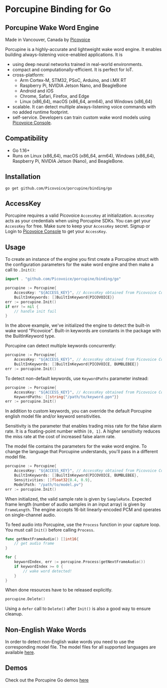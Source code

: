 # Porcupine Binding for Go

## Porcupine Wake Word Engine

Made in Vancouver, Canada by [Picovoice](https://picovoice.ai)

Porcupine is a highly-accurate and lightweight wake word engine. It enables building always-listening voice-enabled
applications. It is

- using deep neural networks trained in real-world environments.
- compact and computationally-efficient. It is perfect for IoT.
- cross-platform:
  - Arm Cortex-M, STM32, PSoC, Arduino, and i.MX RT
  - Raspberry Pi, NVIDIA Jetson Nano, and BeagleBone
  - Android and iOS
  - Chrome, Safari, Firefox, and Edge
  - Linux (x86_64), macOS (x86_64, arm64), and Windows (x86_64)
- scalable. It can detect multiple always-listening voice commands with no added runtime footprint.
- self-service. Developers can train custom wake word models using [Picovoice Console](https://console.picovoice.ai/).

## Compatibility

- Go 1.16+
- Runs on Linux (x86_64), macOS (x86_64, arm64), Windows (x86_64), Raspberry Pi, NVIDIA Jetson (Nano), and BeagleBone.

## Installation

```console
go get github.com/Picovoice/porcupine/binding/go
```

## AccessKey

Porcupine requires a valid Picovoice `AccessKey` at initialization. `AccessKey` acts as your credentials when using Porcupine SDKs.
You can get your `AccessKey` for free. Make sure to keep your `AccessKey` secret.
Signup or Login to [Picovoice Console](https://console.picovoice.ai/) to get your `AccessKey`.

## Usage

To create an instance of the engine you first create a Porcupine struct with the configuration parameters for the wake word engine and then make a call to `.Init()`:

```go
import . "github.com/Picovoice/porcupine/binding/go"

porcupine := Porcupine{
    AccessKey: "${ACCESS_KEY}", // AccessKey obtained from Picovoice Console (https://console.picovoice.ai/)
    BuiltInKeywords: []BuiltInKeyword{PICOVOICE}}
err := porcupine.Init()
if err != nil {
    // handle init fail
}
```
In the above example, we've initialized the engine to detect the built-in wake word "Picovoice". Built-in keywords are constants in the package with the BuiltInKeyword type.

Porcupine can detect multiple keywords concurrently:
```go
porcupine := Porcupine{
    AccessKey: "${ACCESS_KEY}", // AccessKey obtained from Picovoice Console (https://console.picovoice.ai/)
    BuiltInKeywords: []BuiltInKeyword{PICOVOICE, BUMBLEBEE}}
err := porcupine.Init()
```

To detect non-default keywords, use `KeywordPaths` parameter instead:
```go
porcupine := Porcupine{
    AccessKey: "${ACCESS_KEY}", // AccessKey obtained from Picovoice Console (https://console.picovoice.ai/)
    KeywordPaths: []string{"/path/to/keyword.ppn"}}
err := porcupine.Init()
```

In addition to custom keywords, you can override the default Porcupine english model file and/or keyword sensitivities.

Sensitivity is the parameter that enables trading miss rate for the false alarm rate. It is a floating-point number within `[0, 1]`. A higher sensitivity reduces the miss rate at the cost of increased false alarm rate.

The model file contains the parameters for the wake word engine. To change the language that Porcupine understands, you'll pass in a different model file.

```go
porcupine := Porcupine{
    AccessKey: "${ACCESS_KEY}", // AccessKey obtained from Picovoice Console (https://console.picovoice.ai/)
    BuiltInKeywords: []BuiltInKeyword{PICOVOICE, BUMBLEBEE},
    Sensitivities: []float32{0.4, 0.9},
    ModelPath: "/path/to/model.pv"}
err := porcupine.Init()
```

When initialized, the valid sample rate is given by `SampleRate`. Expected frame length (number of audio samples in an input array) is given by `FrameLength`. The engine accepts 16-bit linearly-encoded PCM and operates on single-channel audio.

To feed audio into Porcupine, use the `Process` function in your capture loop. You must call `Init()` before calling `Process`.
```go
func getNextFrameAudio() []int16{
    // get audio frame
}

for {
    keywordIndex, err := porcupine.Process(getNextFrameAudio())
    if keywordIndex >= 0 {
        // wake word detected!
    }
}
```

When done resources have to be released explicitly.

```go
porcupine.Delete()
```

Using a `defer` call to `Delete()` after `Init()` is also a good way to ensure cleanup.

## Non-English Wake Words

In order to detect non-English wake words you need to use the corresponding model file. The model files for all supported languages are available [here](https://github.com/Picovoice/porcupine/tree/master/lib/common).

## Demos

Check out the Porcupine Go demos [here](https://github.com/Picovoice/porcupine/tree/master/demo/go)
